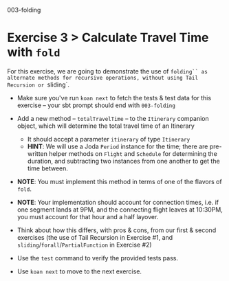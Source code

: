 003-folding

# Exercise 3 > Calculate Travel Time with `fold`

For this exercise, we are going to demonstrate the use of `folding`` as alternate methods for recursive operations, without using Tail Recursion or `sliding`.

- Make sure you've run `koan next` to fetch the tests & test data for this exercise – your sbt prompt should end with `003-folding`
- Add a new method – `totalTravelTime` – to the `Itinerary` companion object, which will determine the total travel time  of an Itinerary
  + It should accept a parameter `itinerary` of type `Itinerary`
  + **HINT**: We will use a Joda `Period` instance for the time; there are pre-written helper methods on `Flight` and `Schedule` for determining the duration, and subtracting two instances from one another to get the time between.
- **NOTE**: You must implement this method in terms of one of the flavors of `fold`.
- **NOTE**: Your implementation should account for connection times, i.e. if one segment lands at 9PM, and the connecting flight leaves at 10:30PM, you must account for that hour and a half layover.

- Think about how this differs, with pros & cons, from our first & second exercises (the use of Tail Recursion in Exercise #1, and `sliding`/`forall`/`PartialFunction` in Exercise #2)
- Use the `test` command to verify the provided tests pass.
- Use `koan next` to move to the next exercise.
